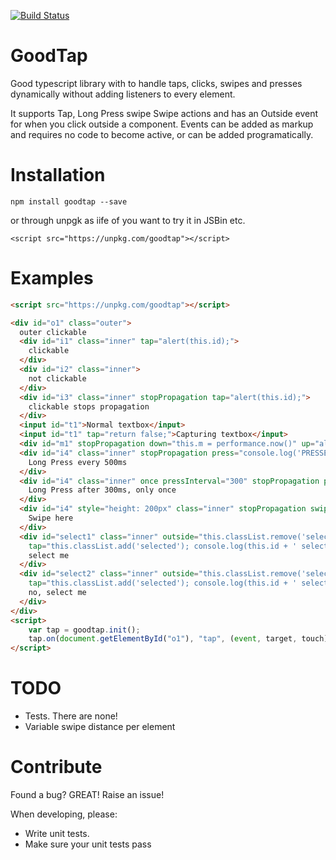 [![Build Status](https://travis-ci.org/AllNamesRTaken/GoodTap.svg?branch=master)](https://travis-ci.org/AllNamesRTaken/GoodTap)

# GoodTap
Good typescript library with to handle taps, clicks, swipes and presses dynamically without adding listeners to every element.

It supports Tap, Long Press swipe Swipe actions and has an Outside event for when you click outside a component. Events can be added as markup and requires no code to become active, or can be added programatically. 

# Installation
```
npm install goodtap --save
```
or through unpgk as iife of you want to try it in JSBin etc.
```
<script src="https://unpkg.com/goodtap"></script>
```

# Examples

```html
<script src="https://unpkg.com/goodtap"></script>

<div id="o1" class="outer">
  outer clickable
  <div id="i1" class="inner" tap="alert(this.id);">
    clickable
  </div>
  <div id="i2" class="inner">
    not clickable
  </div>
  <div id="i3" class="inner" stopPropagation tap="alert(this.id);">
    clickable stops propagation
  </div>
  <input id="t1">Normal textbox</input>
  <input id="t1" tap="return false;">Capturing textbox</input>
  <div id="m1" stopPropagation down="this.m = performance.now()" up="alert(performance.now() - this.m);">mouse down/up</div>
  <div id="i4" class="inner" stopPropagation press="console.log('PRESSED');">
    Long Press every 500ms
  </div>
  <div id="i4" class="inner" once pressInterval="300" stopPropagation press="console.log('300ms long press');">
    Long Press after 300ms, only once
  </div>
  <div id="i4" style="height: 200px" class="inner" stopPropagation swipe="alert('swipe ' + (touch.swipeInfo.direction));">
    Swipe here
  </div>
  <div id="select1" class="inner" outside="this.classList.remove('selected'); console.log(this.id + ' unselected')" stopPropagation
    tap="this.classList.add('selected'); console.log(this.id + ' selected')">
    select me
  </div>
  <div id="select2" class="inner" outside="this.classList.remove('selected'); console.log(this.id + ' unselected')" stopPropagation
    tap="this.classList.add('selected'); console.log(this.id + ' selected')">
    no, select me
  </div>
</div>
<script>
    var tap = goodtap.init();
    tap.on(document.getElementById("o1"), "tap", (event, target, touch) => alert("you tapped " + target.id));
</script>
```

# TODO
- Tests. There are none!
- Variable swipe distance per element

# Contribute
Found a bug? GREAT! Raise an issue!

When developing, please:

- Write unit tests.
- Make sure your unit tests pass
